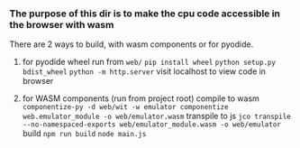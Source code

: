 ### The purpose of this dir is to make the cpu code accessible in the browser with wasm
There are 2 ways to build, with wasm components or for pyodide.


1) for pyodide wheel 
    run from `web/`
    `pip install wheel`
    `python setup.py bdist_wheel`
    `python -m http.server`
    visit localhost to view code in browser


2) for WASM components 
    (run from project root)
    compile to wasm
    `componentize-py -d web/wit -w emulator componentize web.emulator_module -o web/emulator.wasm`
    transpile to js
    `jco transpile --no-namespaced-exports web/emulator_module.wasm -o web/emulator`
    build
    `npm run build`
    `node main.js`


